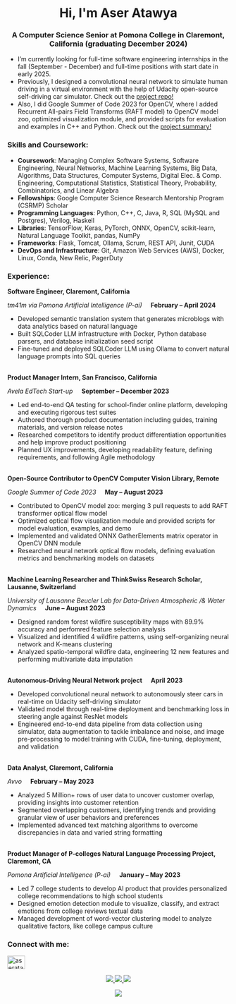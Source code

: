 <h1 align="center">Hi, I'm Aser Atawya</h1>
<h3 align="center">A Computer Science Senior at Pomona College in Claremont, California (graduating December 2024)</h3>

- I’m currently looking for full-time software engineering internships in the fall (September - December) and full-time positions with start date in early 2025.
- Previously, I designed a convolutional neural network to simulate human driving in a virtual environment with the help of Udacity open-source self-driving car simulator. Check out the [project repo!](https://github.com/Aser-Abdelfatah/Neural-Networks-for-Self-Driving-Cars)
- Also, I did Google Summer of Code 2023 for OpenCV, where I added Recurrent All-pairs Field Transforms (RAFT model) to OpenCV model zoo, optimized visualization module, and provided scripts for evaluation and examples in C++ and Python. Check out the [project summary!](https://github.com/Aser-Abdelfatah/Google_Summer_of_Code_2023_OpenCV_Optical_Flow_Summary) 

<h3 align="left">Skills and Coursework:</h3>

- **Coursework**: Managing Complex Software Systems, Software Engineering, Neural Networks, Machine Learning Systems, Big Data, Algorithms, Data Structures, Computer Systems, Digital Elec. & Comp. Engineering, Computational Statistics, Statistical Theory, Probability, Combinatorics, and Linear Algebra
- **Fellowships**: Google Computer Science Research Mentorship Program (CSRMP) Scholar
- **Programming Languages**: Python, C++, C, Java, R, SQL (MySQL and Postgres), Verilog, Haskell
- **Libraries**: TensorFlow, Keras, PyTorch, ONNX, OpenCV, scikit-learn, Natural Language Toolkit, pandas, NumPy
- **Frameworks**: Flask, Tomcat, Ollama, Scrum, REST API, Junit, CUDA
- **DevOps and Infrastructure**:  Git, Amazon Web Services (AWS), Docker, Linux, Conda, New Relic, PagerDuty
<h3 align="left">Experience:</h3>


**Software Engineer, Claremont, California** 

_tm41m via Pomona Artificial Intelligence (P-ai)_ &nbsp;&nbsp;&nbsp; **February – April 2024**
- Developed semantic translation system that generates microblogs with data analytics based on natural language
- Built SQLCoder LLM infrastructure with Docker, Python database parsers, and database initialization seed script
- Fine-tuned and deployed SQLCoder LLM using Ollama to convert natural language prompts into SQL queries
<br> </br>

**Product Manager Intern, San Francisco, California** 

_Avela EdTech Start-up_ &nbsp;&nbsp;&nbsp; **September – December 2023**
- Led end-to-end QA testing for school-finder online platform, developing and executing rigorous test suites
- Authored thorough product documentation including guides, training materials, and version release notes
- Researched competitors to identify product differentiation opportunities and help improve product positioning
- Planned UX improvements, developing readability feature, defining requirements, and following Agile methodology
<br> </br>

**Open-Source Contributor to OpenCV Computer Vision Library, Remote**

_Google Summer of Code 2023_ &nbsp;&nbsp;&nbsp; **May – August 2023**

- Contributed to OpenCV model zoo: merging 3 pull requests to add RAFT transformer optical flow model
- Optimized optical flow visualization module and provided scripts for model evaluation, examples, and demo
- Implemented and validated ONNX GatherElements matrix operator in OpenCV DNN module
- Researched neural network optical flow models, defining evaluation metrics and benchmarking models on datasets
<br> </br>

**Machine Learning Researcher and ThinkSwiss Research Scholar, Lausanne, Switzerland**

_University of Lausanne Beucler Lab for Data-Driven Atmospheric /& Water Dynamics_ &nbsp;&nbsp;&nbsp; **June – August 2023**

- Designed random forest wildfire susceptibility maps with 89.9% accuracy and perfomred feature selection analysis
- Visualized and identified 4 wildfire patterns, using self-organizing neural network and K-means clustering
- Analyzed spatio-temporal wildfire data, engineering 12 new features and performing multivariate data imputation
<br> </br>

**Autonomous-Driving Neural Network project** &nbsp;&nbsp;&nbsp; **April 2023**

-	Developed convolutional neural network to autonomously steer cars in real-time on Udacity self-driving simulator
-	Validated model through real-time deployment and benchmarking loss in steering angle against ResNet models
-	Engineered end-to-end data pipeline from data collection using simulator, data augmentation to tackle imbalance
and noise, and image pre-processing to model training with CUDA, fine-tuning, deployment, and validation
<br> </br>

  **Data Analyst, Claremont, California**
  
  _Avvo_ &nbsp;&nbsp;&nbsp; **February – May 2023** 
  - Analyzed 5 Million+ rows of user data to uncover customer overlap, providing insights into customer retention
  - Segmented overlapping customers, identifying trends and providing granular view of user behaviors and preferences
  - Implemented advanced text matching algorithms to overcome discrepancies in data and varied string formatting
        <br> </br>

**Product Manager of P-colleges Natural Language Processing Project, Claremont, CA**

_Pomona Artificial Intelligence (P-ai)_ &nbsp;&nbsp;&nbsp; **January – May 2023**

- Led 7 college students to develop AI product that provides personalized college recommendations to high school students
- Designed emotion detection module to visualize, classify, and extract emotions from college reviews textual data
- Managed development of word-vector clustering model to analyze qualitative factors, like college campus culture


<h3 align="left">Connect with me:</h3>
<p align="left">
<a href="https://linkedin.com/in/aseratawya" target="blank"><img align="center" src="https://raw.githubusercontent.com/rahuldkjain/github-profile-readme-generator/master/src/images/icons/Social/linked-in-alt.svg" alt="aseratawya" height="30" width="40" /></a>
</p>

<p align="center">
  <a href="https://github.com/Aser-Abdelfatah">
    <img src="http://github-profile-summary-cards.vercel.app/api/cards/profile-details?username=Aser-Abdelfatah&theme=transparent" />
  </a>
  <a href="https://github.com/Aser-Abdelfatah">
    <img src="https://github-readme-streak-stats.herokuapp.com/?user=Aser-Abdelfatah&hide_border=true&card_width=338&theme=transparent" />
  </a>
  <a href="https://github.com/Aser-Abdelfatah">
    <img src="http://github-profile-summary-cards.vercel.app/api/cards/stats?username=Aser-Abdelfatah&theme=transparent" />

</p>

<p align="center">
  <a href="https://github.com/Aser-Abdelfatah">
    <img src="https://komarev.com/ghpvc/?username=Aser-Abdelfatah&color=blue&style=flat)" />
  </a>
</p>
